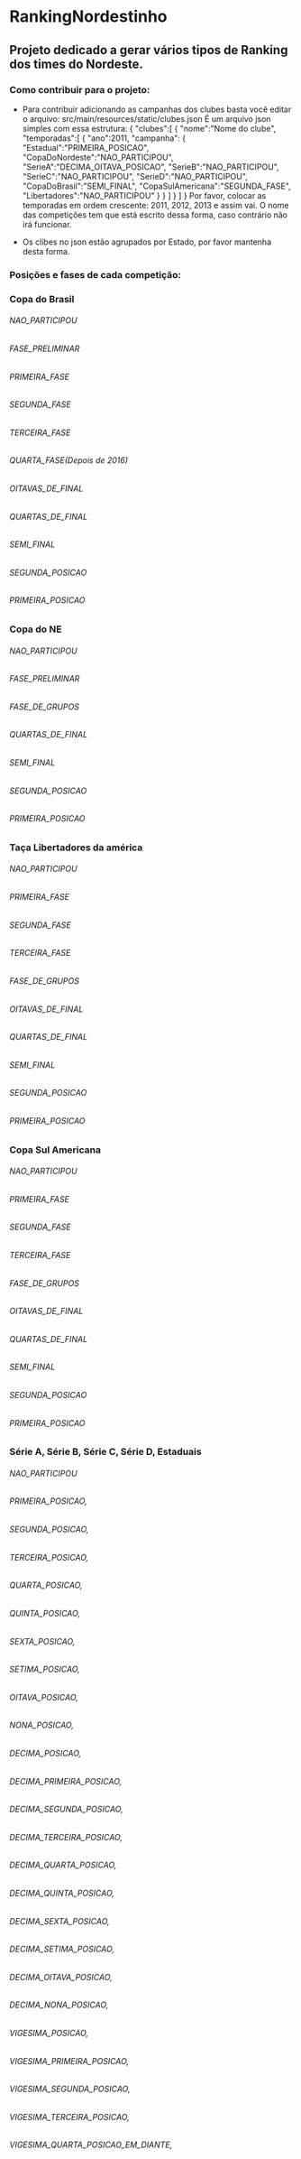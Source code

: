 # RankingNordestinho

## Projeto dedicado a gerar vários tipos de Ranking dos times do Nordeste.

### Como contribuir para o projeto:

- Para contribuir adicionando as campanhas dos clubes basta você editar o arquivo: src/main/resources/static/clubes.json
É um arquivo json simples com essa estrutura:
{
    "clubes":[
        {
            "nome":"Nome do clube",
            "temporadas":[
                {
                    "ano":2011,
                    "campanha":
                        {
                            "Estadual":"PRIMEIRA_POSICAO", 
                            "CopaDoNordeste":"NAO_PARTICIPOU",
                            "SerieA":"DECIMA_OITAVA_POSICAO",
                            "SerieB":"NAO_PARTICIPOU",
                            "SerieC":"NAO_PARTICIPOU",
                            "SerieD":"NAO_PARTICIPOU",
                            "CopaDoBrasil":"SEMI_FINAL",
                            "CopaSulAmericana":"SEGUNDA_FASE",
                            "Libertadores":"NAO_PARTICIPOU"
                        }
                }
            ]
          }
    ]
}
Por favor, colocar as temporadas em ordem crescente: 2011, 2012, 2013 e assim vai. O nome das competições tem que está escrito dessa forma, caso contrário não irá funcionar.

- Os clibes no json estão agrupados por Estado, por favor mantenha desta forma.

### Posições e fases de cada competição:

### Copa do Brasil
###### NAO_PARTICIPOU
###### FASE_PRELIMINAR
###### PRIMEIRA_FASE
###### SEGUNDA_FASE
###### TERCEIRA_FASE
###### QUARTA_FASE(Depois de 2016)
###### OITAVAS_DE_FINAL
###### QUARTAS_DE_FINAL
###### SEMI_FINAL
###### SEGUNDA_POSICAO
###### PRIMEIRA_POSICAO

### Copa do NE
###### NAO_PARTICIPOU
###### FASE_PRELIMINAR
###### FASE_DE_GRUPOS
###### QUARTAS_DE_FINAL
###### SEMI_FINAL
###### SEGUNDA_POSICAO
###### PRIMEIRA_POSICAO


### Taça Libertadores da américa
###### NAO_PARTICIPOU
###### PRIMEIRA_FASE
###### SEGUNDA_FASE
###### TERCEIRA_FASE
###### FASE_DE_GRUPOS
###### OITAVAS_DE_FINAL
###### QUARTAS_DE_FINAL
###### SEMI_FINAL
###### SEGUNDA_POSICAO
###### PRIMEIRA_POSICAO

### Copa Sul Americana
###### NAO_PARTICIPOU
###### PRIMEIRA_FASE
###### SEGUNDA_FASE
###### TERCEIRA_FASE
###### FASE_DE_GRUPOS
###### OITAVAS_DE_FINAL
###### QUARTAS_DE_FINAL
###### SEMI_FINAL
###### SEGUNDA_POSICAO
###### PRIMEIRA_POSICAO

### Série A, Série B, Série C, Série D, Estaduais
###### NAO_PARTICIPOU
###### PRIMEIRA_POSICAO,
###### SEGUNDA_POSICAO,
###### TERCEIRA_POSICAO,
###### QUARTA_POSICAO,
###### QUINTA_POSICAO,
###### SEXTA_POSICAO,
###### SETIMA_POSICAO,
###### OITAVA_POSICAO,
###### NONA_POSICAO,
###### DECIMA_POSICAO,
###### DECIMA_PRIMEIRA_POSICAO,
###### DECIMA_SEGUNDA_POSICAO,
###### DECIMA_TERCEIRA_POSICAO,
###### DECIMA_QUARTA_POSICAO,
###### DECIMA_QUINTA_POSICAO,
###### DECIMA_SEXTA_POSICAO,
###### DECIMA_SETIMA_POSICAO,
###### DECIMA_OITAVA_POSICAO,
###### DECIMA_NONA_POSICAO,
###### VIGESIMA_POSICAO,
###### VIGESIMA_PRIMEIRA_POSICAO,
###### VIGESIMA_SEGUNDA_POSICAO,
###### VIGESIMA_TERCEIRA_POSICAO,
###### VIGESIMA_QUARTA_POSICAO_EM_DIANTE,
